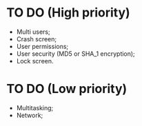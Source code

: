 # TO DO (High priority)
* Multi users;
* Crash screen;
* User permissions;
* User security (MD5 or SHA_1 encryption);
* Lock screen.

# TO DO (Low priority)
* Multitasking;
* Network;
